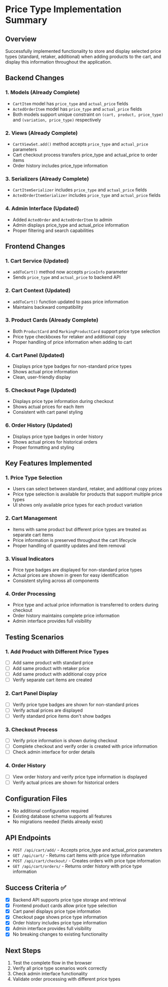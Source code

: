 # Price Type Implementation Summary

## Overview
Successfully implemented functionality to store and display selected price types (standard, retaker, additional) when adding products to the cart, and display this information throughout the application.

## Backend Changes

### 1. Models (Already Complete)
- `CartItem` model has `price_type` and `actual_price` fields
- `ActedOrderItem` model has `price_type` and `actual_price` fields
- Both models support unique constraint on `(cart, product, price_type)` and `(variation, price_type)` respectively

### 2. Views (Already Complete)
- `CartViewSet.add()` method accepts `price_type` and `actual_price` parameters
- Cart checkout process transfers price_type and actual_price to order items
- Order history includes price_type information

### 3. Serializers (Already Complete)
- `CartItemSerializer` includes `price_type` and `actual_price` fields
- `ActedOrderItemSerializer` includes `price_type` and `actual_price` fields

### 4. Admin Interface (Updated)
- Added `ActedOrder` and `ActedOrderItem` to admin
- Admin displays price_type and actual_price information
- Proper filtering and search capabilities

## Frontend Changes

### 1. Cart Service (Updated)
- `addToCart()` method now accepts `priceInfo` parameter
- Sends `price_type` and `actual_price` to backend API

### 2. Cart Context (Updated)
- `addToCart()` function updated to pass price information
- Maintains backward compatibility

### 3. Product Cards (Already Complete)
- Both `ProductCard` and `MarkingProductCard` support price type selection
- Price type checkboxes for retaker and additional copy
- Proper handling of price information when adding to cart

### 4. Cart Panel (Updated)
- Displays price type badges for non-standard price types
- Shows actual price information
- Clean, user-friendly display

### 5. Checkout Page (Updated)
- Displays price type information during checkout
- Shows actual prices for each item
- Consistent with cart panel styling

### 6. Order History (Updated)
- Displays price type badges in order history
- Shows actual prices for historical orders
- Proper formatting and styling

## Key Features Implemented

### 1. Price Type Selection
- Users can select between standard, retaker, and additional copy prices
- Price type selection is available for products that support multiple price types
- UI shows only available price types for each product variation

### 2. Cart Management
- Items with same product but different price types are treated as separate cart items
- Price information is preserved throughout the cart lifecycle
- Proper handling of quantity updates and item removal

### 3. Visual Indicators
- Price type badges are displayed for non-standard price types
- Actual prices are shown in green for easy identification
- Consistent styling across all components

### 4. Order Processing
- Price type and actual price information is transferred to orders during checkout
- Order history maintains complete price information
- Admin interface provides full visibility

## Testing Scenarios

### 1. Add Product with Different Price Types
- [ ] Add same product with standard price
- [ ] Add same product with retaker price
- [ ] Add same product with additional copy price
- [ ] Verify separate cart items are created

### 2. Cart Panel Display
- [ ] Verify price type badges are shown for non-standard prices
- [ ] Verify actual prices are displayed
- [ ] Verify standard price items don't show badges

### 3. Checkout Process
- [ ] Verify price information is shown during checkout
- [ ] Complete checkout and verify order is created with price information
- [ ] Check admin interface for order details

### 4. Order History
- [ ] View order history and verify price type information is displayed
- [ ] Verify actual prices are shown for historical orders

## Configuration Files
- No additional configuration required
- Existing database schema supports all features
- No migrations needed (fields already exist)

## API Endpoints
- `POST /api/cart/add/` - Accepts price_type and actual_price parameters
- `GET /api/cart/` - Returns cart items with price type information
- `POST /api/cart/checkout/` - Creates orders with price type information
- `GET /api/cart/orders/` - Returns order history with price type information

## Success Criteria ✅
- [x] Backend API supports price type storage and retrieval
- [x] Frontend product cards allow price type selection
- [x] Cart panel displays price type information
- [x] Checkout page shows price type information
- [x] Order history includes price type information
- [x] Admin interface provides full visibility
- [x] No breaking changes to existing functionality

## Next Steps
1. Test the complete flow in the browser
2. Verify all price type scenarios work correctly
3. Check admin interface functionality
4. Validate order processing with different price types
